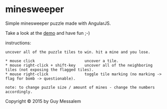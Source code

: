 minesweeper
===========

Simple minesweeper puzzle made with AngularJS.

Take a look at the [demo](http://rawgit.com/gmessalem/minesweeper/master/app/index.html) and have fun ;-)

instructions:

    uncover all of the puzzle tiles to win. hit a mine and you lose.

    * mouse click                      uncover a tile.
    * mouse right-click + shift-key    uncover all of the neighboring tiles (not exposing the flagged tiles).
    * mouse right-click                toggle tile marking (no marking -> flag for bomb -> questionable).

    note: to change puzzle size / amount of mines - change the numbers accordingly.


Copyright © 2015 by Guy Messalem

